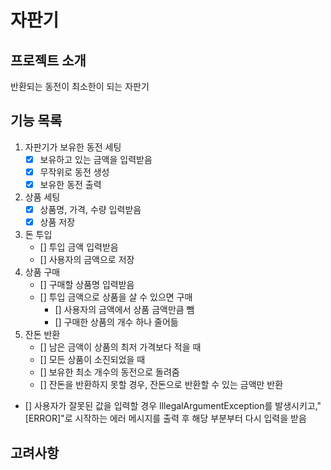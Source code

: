 # 자판기

## 프로젝트 소개
반환되는 동전이 최소한이 되는 자판기

## 기능 목록
1. 자판기가 보유한 동전 세팅
   - [x] 보유하고 있는 금액을 입력받음
   - [x] 무작위로 동전 생성
   - [x] 보유한 동전 출력
2. 상품 세팅
   - [x] 상품명, 가격, 수량 입력받음
   - [x] 상품 저장
3. 돈 투입
   - [] 투입 금액 입력받음
   - [] 사용자의 금액으로 저장
4. 상품 구매
   - [] 구매할 상품명 입력받음
   - [] 투입 금액으로 상품을 살 수 있으면 구매
     - [] 사용자의 금액에서 상품 금액만큼 뺌
     - [] 구매한 상품의 개수 하나 줄어듦
5. 잔돈 반환
   - [] 남은 금액이 상품의 최저 가격보다 적을 때
   - [] 모든 상품이 소진되었을 때
   - [] 보유한 최소 개수의 동전으로 돌려줌
   - [] 잔돈을 반환하지 못할 경우, 잔돈으로 반환할 수 있는 금액만 반환

- [] 사용자가 잘못된 값을 입력할 경우 IllegalArgumentException를 발생시키고,"[ERROR]"로 시작하는 에러 메시지를 출력 후 해당 부분부터 다시 입력을 받음

## 고려사항